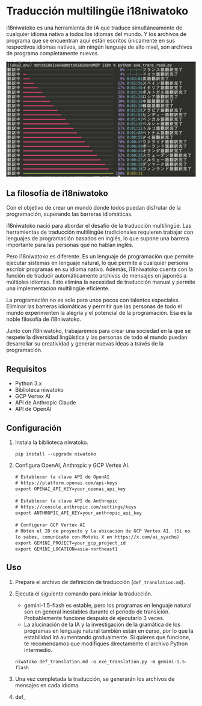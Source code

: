 # Traducción multilingüe i18niwatoko

i18niwatoko es una herramienta de IA que traduce simultáneamente de cualquier idioma nativo a todos los idiomas del mundo.
Y los archivos de programa que se encuentran aquí están escritos únicamente en sus respectivos idiomas nativos, sin ningún lenguaje de alto nivel, son archivos de programa completamente nuevos.

![i18niwatoko](../readme_rich_progress.png)


## La filosofía de i18niwatoko

Con el objetivo de crear un mundo donde todos puedan disfrutar de la programación, superando las barreras idiomáticas.

i18niwatoko nació para abordar el desafío de la traducción multilingüe. Las herramientas de traducción multilingüe tradicionales requieren trabajar con lenguajes de programación basados en inglés, lo que supone una barrera importante para las personas que no hablan inglés.

Pero i18niwatoko es diferente. Es un lenguaje de programación que permite ejecutar sistemas en lenguaje natural, lo que permite a cualquier persona escribir programas en su idioma nativo. Además, i18niwatoko cuenta con la función de traducir automáticamente archivos de mensajes en japonés a múltiples idiomas. Esto elimina la necesidad de traducción manual y permite una implementación multilingüe eficiente.

La programación no es solo para unos pocos con talentos especiales. Eliminar las barreras idiomáticas y permitir que las personas de todo el mundo experimenten la alegría y el potencial de la programación. Esa es la noble filosofía de i18niwatoko.

Junto con i18niwatoko, trabajaremos para crear una sociedad en la que se respete la diversidad lingüística y las personas de todo el mundo puedan desarrollar su creatividad y generar nuevas ideas a través de la programación.

## Requisitos

- Python 3.x
- Biblioteca niwatoko
- GCP Vertex AI
- API de Anthropic Claude
- API de OpenAI

## Configuración

1. Instala la biblioteca niwatoko.

   ```
   pip install --upgrade niwatoko
   ```

2. Configura OpenAI, Anthropic y GCP Vertex AI.

   ```
   # Establecer la clave API de OpenAI
   # https://platform.openai.com/api-keys
   export OPENAI_API_KEY=your_openai_api_key
   
   # Establecer la clave API de Anthropic
   # https://console.anthropic.com/settings/keys
   export ANTHROPIC_API_KEY=your_anthropic_api_key
   
   # Configurar GCP Vertex AI
   # Obtén el ID de proyecto y la ubicación de GCP Vertex AI. (Si no lo sabes, comunícate con Motoki X en https://x.com/ai_syacho)
   export GEMINI_PROJECT=your_gcp_project_id
   export GEMINI_LOCATION=asia-northeast1
   ```

## Uso

1. Prepara el archivo de definición de traducción (`def_translation.md`).

2. Ejecuta el siguiente comando para iniciar la traducción.
   * gemini-1.5-flash es estable, pero los programas en lenguaje natural son en general inestables durante el período de transición. Probablemente funcione después de ejecutarlo 3 veces.
   * La alucinación de la IA y la investigación de la gramática de los programas en lenguaje natural también están en curso, por lo que la estabilidad irá aumentando gradualmente. Si quieres que funcione, te recomendamos que modifiques directamente el archivo Python intermedio.

   ```
   niwatoko def_translation.md -o exe_translation.py -m gemini-1.5-flash
   ```

3. Una vez completada la traducción, se generarán los archivos de mensajes en cada idioma.

4. def_